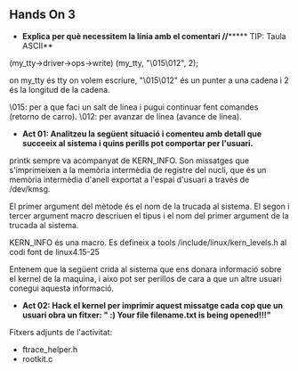 ## Hands On 3

* **Explica per què necessitem la línia amb el comentari  //*******
TIP: Taula ASCII**

(my_tty->driver->ops->write) (my_tty, "\015\012", 2);

on my_tty és tty on volem escriure, "\015\012" és un punter a una cadena i 2 és la longitud de la cadena.

\015: per a que faci un salt de linea i pugui continuar fent comandes (retorno de carro).
\012: per avanzar de línea (avance de línea).

* **Act 01: Analitzeu la següent situació i comenteu amb detall que succeeix al sistema i quins perills pot comportar per l'usuari.**

printk sempre va acompanyat de KERN_INFO. Son missatges que s'imprimeixen a la memòria intermèdia de registre del nucli, que és un memòria intermèdia d'anell exportat a l'espai d'usuari a través de /dev/kmsg.

El primer argument del mètode és el nom de la trucada al sistema. El segon i tercer argument macro descriuen el tipus i el nom del primer argument de la trucada al sistema.

KERN_INFO és una macro. Es defineix a tools /include/linux/kern_levels.h al codi font de linux4.15-25

Entenem que la següent crida al sistema que ens donara informació sobre el kernel de la maquina, i aixo pot ser perillos de cara a que un altre usuari conegui aquesta informació.

* **Act 02: Hack el kernel per imprimir aquest missatge cada cop que un usuari obra un fitxer: " :) Your file filename.txt is being opened!!!"**

Fitxers adjunts de l'activitat:

- ftrace_helper.h
- rootkit.c
